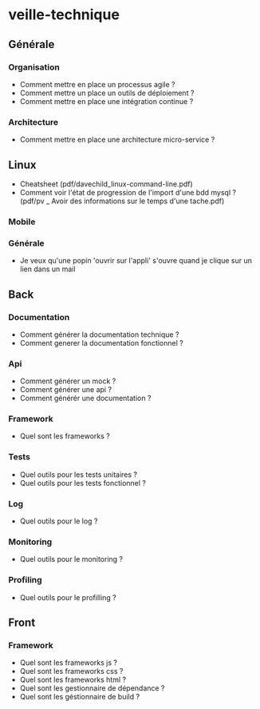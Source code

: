 # veille-technique

## Générale

### Organisation

- Comment mettre en place un processus agile ?
- Comment mettre un place un outils de déploiement ?
- Comment mettre en place une intégration continue ?

### Architecture

- Comment mettre en place une architecture micro-service ?

## Linux

- Cheatsheet (pdf/davechild_linux-command-line.pdf)
- Comment voir l'état de progression de l'import d'une bdd mysql ? (pdf/pv _ Avoir des informations sur le temps d'une tache.pdf)

### Mobile

### Générale

- Je veux qu'une popin 'ouvrir sur l'appli' s'ouvre quand je clique sur un lien dans un mail 

## Back

### Documentation 
- Comment générer la documentation technique ?
- Comment generer la documentation fonctionnel ?

### Api

- Comment générer un mock ?
- Comment générer une api ?
- Comment générér une documentation ?

### Framework 
- Quel sont les frameworks ?

### Tests
- Quel outils pour les tests unitaires ?
- Quel outils pour les tests fonctionnel ?

### Log
- Quel outils pour le log ?

### Monitoring
- Quel outils pour le monitoring ?

### Profiling
- Quel outils pour le profilling ?

## Front

### Framework
- Quel sont les frameworks js ?
- Quel sont les frameworks css ?
- Quel sont les frameworks html ?
- Quel sont les gestionnaire de dépendance ?
- Quel sont les géstionnaire de build ?